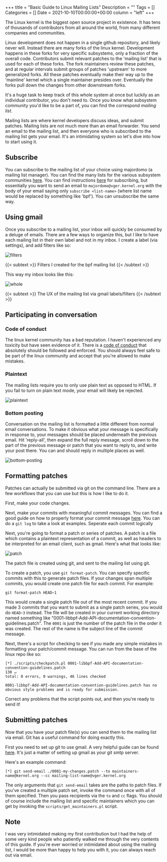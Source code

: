 +++
title = "Basic Guide to Linux Mailing Lists"
Description = ""
Tags = []
Categories = []
Date = 2021-10-10T00:00:00+00:00
column = "left"
+++
 
The Linux kernel is the biggest open source project in existence. It has tens of thousands of contributors from all around the world, from many different companies and communities.
 
Linux development does not happen in a single github repository, and likely never will. Instead there are many forks of the linux kernel. Development happens in these forks for very specific subsystems, only a fraction of the overall code. Contributors submit relevant patches to the 'mailing list' that is used for each of these forks. The fork maintainers review these patches, and at regular intervals submit groups of patches 'upstream' to more generalized forks. All these patches eventually make their way up to the 'mainline' kernel which a single maintainer presides over. Eventually the forks pull down the changes from other downstream forks.
 
It's a huge task to keep track of this whole system at once but luckily as an individual contributor, you don't need to. Once you know what subsystem community you'd like to be a part of, you can find the correspond _mailing list_.
 
Mailing lists are where kernel developers discuss ideas, and submit patches. Mailing lists are not much more than an email forwarder. You send an email to the mailing list, and then everyone who is subscribed to the mailing list gets your email. It's an intimidating system so let's dive into how to start using it.
 
## Subscribe

You can subscribe to the mailing list of your choice using majordomo (a mailing list manager). You can find the many lists for the various subsystem communities [here](http://vger.kernel.org/vger-lists.html). You can find instructions [here](http://vger.kernel.org/majordomo-info.html#subscription) for subscribing, but essentially you want to send an email to `majordomo@vger.kernel.org` with the body of your email saying only `subscribe <list-name>` (where list name would be replaced by something like 'bpf'). You can unsubscribe the same way.

## Using gmail

Once you subscribe to a mailing list, your inbox will quickly be consumed by a deluge of emails. There are a few ways to organize this, but I like to have each mailing list in their own label and not in my inbox. I create a label (via settings), and add filters like so:

![filters](/mailing-list/filters.png)

{{< subtext >}} Filters I created for the bpf mailing list {{< /subtext >}}

This way my inbox looks like this:

![whole](/mailing-list/whole.png)

{{< subtext >}} The UX of the mailing list via gmail labels/filters {{< /subtext >}}

## Participating in conversation

### Code of conduct

The linux kernel community has a bad reputation. I haven't experienced any toxicity but have seen evidence of it. There is a [code of conduct](https://github.com/torvalds/linux/blob/master/Documentation/process/code-of-conduct.rst) that absolutely should be followed and enforced. You should always feel safe to be part of the linux community and accept that you're allowed to make mistakes.

### Plaintext

The mailing lists require you to only use plain text as opposed to HTML. If you fail to turn on plain text mode, your email will likely be rejected.

![plaintext](/mailing-list/plaintext.png)

### Bottom posting

Conversation on the mailing list is formatted a little different from normal email conversations. To make it obvious what your message is specifically in response to, your messages should be placed underneath the previous email. Hit 'reply-all', then expand the full reply message, scroll down to the part of the previous message or patch that you want to reply to, and write your post there. You can and should reply in multiple places as well.

![bottom-posting](/mailing-list/bottom-posting.png)

## Formatting patches

Patches can actually be submitted via git on the command line. There are a few workflows that you can use but this is how I like to do it.

First, make your code changes.

Next, make your commits with meaningful commit messages. You can find a good guide on how to properly format your commit message [here](https://chris.beams.io/posts/git-commit/#separate). You can do a `git log` to take a look at examples. Seperate each commit logically
 
Next, you're going to format a patch or series of patches. A patch is a file which contains a plaintext representation of a commit, as well as headers to be interpreted for an email client, such as gmail. Here's what that looks like:

![patch](/mailing-list/patch.png)

The patch file is created using git, and sent to the mailing list using git.

To create a patch, you use `git format-patch`. You can specify specific commits with this to generate patch files. If your changes span multiple commits, you would create one patch file for each commit. For example:

```
git format-patch HEAD~1
```

This would create a single patch file out of the most recent commit. If you made 3 commits that you want to submit as a single patch series, you would do `HEAD~3` instead. The file will be created in your current working directory named something like "0001-libbpf-Add-API-documentation-convention-guidelines.patch". The `0001` is just the number of the patch file in the order it was created. The rest of the name is the subject line of the commit message.

Next, there's a script for checking to see if you made any simple mistakes in formatting your patch/commit message. You can run from the base of the linux repo like so:

```
[*] ./scripts/checkpatch.pl 0001-libbpf-Add-API-documentation-convention-guidelines.patch                                                                                               130 ↵
total: 0 errors, 0 warnings, 46 lines checked

0001-libbpf-Add-API-documentation-convention-guidelines.patch has no obvious style problems and is ready for submission.
```

Correct any problems that the script points out, and then you're ready to send it!

## Submitting patches

Now that you have your patch file(s) you can send them to the mailing list via email. Git has a useful command for doing exactly this.

First you need to set up git to use gmail. A very helpful guide can be found [here](https://git-send-email.io/). It's just a matter of setting up gmail as your git smtp server.

Here's an example command:

```
[*] git send-email ./0001-my-changes.patch --to maintainers-name@kernel.org --cc mailing-list-name@vger.kernel.org
```

The only arguments that `git send-email` takes are the paths to patch files. If you've created a multiple patch set, invoke the command once with all of them specified. Then you pass recipients via the `to` and `cc` flags. You should of course include the mailing list and specific maintainers which you can get by invoking the `scripts/get_maintainers.pl` script.

## Note

I was very intimidated making my first contribution but I had the help of some very kind people who patiently walked me through the very contents of this guide. If you're ever worried or intimidated about using the mailing list, I would be more than happy to help you with it, you can always reach out via email.
